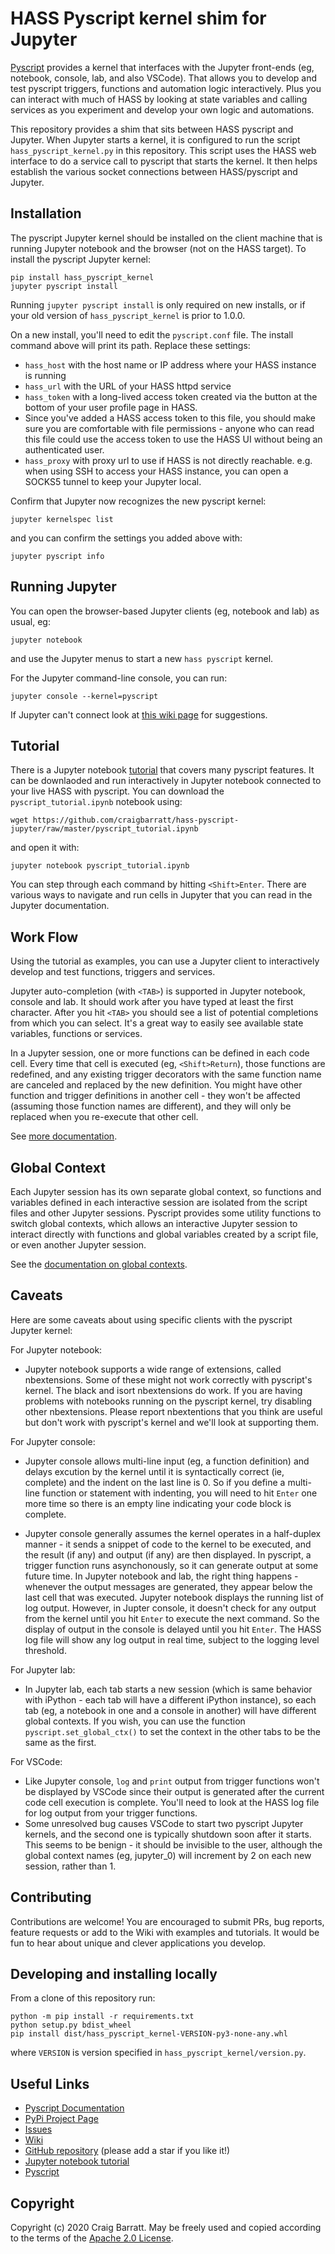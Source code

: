 # HASS Pyscript kernel shim for Jupyter

[Pyscript](https://github.com/custom-components/pyscript) provides a kernel that interfaces with the
Jupyter front-ends (eg, notebook, console, lab, and also VSCode). That allows you to develop and
test pyscript triggers, functions and automation logic interactively. Plus you can interact with
much of HASS by looking at state variables and calling services as you experiment and develop your
own logic and automations.

This repository provides a shim that sits between HASS pyscript and Jupyter. When Jupyter starts a
kernel, it is configured to run the script `hass_pyscript_kernel.py` in this repository. This script
uses the HASS web interface to do a service call to pyscript that starts the kernel. It then helps
establish the various socket connections between HASS/pyscript and Jupyter.

## Installation

The pyscript Jupyter kernel should be installed on the client machine that is running Jupyter
notebook and the browser (not on the HASS target). To install the pyscript Jupyter kernel:
```
pip install hass_pyscript_kernel
jupyter pyscript install
```
Running `jupyter pyscript install` is only required on new installs, or if your old
version of `hass_pyscript_kernel` is prior to 1.0.0.

On a new install, you'll need to edit the `pyscript.conf` file. The install command above
will print its path. Replace these settings:

- `hass_host` with the host name or IP address where your HASS instance is running
- `hass_url` with the URL of your HASS httpd service
- `hass_token` with a long-lived access token created via the button at the bottom of
   your user profile page in HASS.
- Since you've added a HASS access token to this file, you should make sure you are
  comfortable with file permissions - anyone who can read this file could use the
  access token to use the HASS UI without being an authenticated user.
- `hass_proxy` with proxy url to use if HASS is not directly reachable.
  e.g. when using SSH to access your HASS instance, you can open a SOCKS5 tunnel to
  keep your Jupyter local. 

Confirm that Jupyter now recognizes the new pyscript kernel:
```
jupyter kernelspec list
```
and you can confirm the settings you added above with:
```
jupyter pyscript info
```

## Running Jupyter

You can open the browser-based Jupyter clients (eg, notebook and lab) as usual, eg:
```
jupyter notebook
```
and use the Jupyter menus to start a new `hass pyscript` kernel.

For the Jupyter command-line console, you can run:
```
jupyter console --kernel=pyscript
```

If Jupyter can't connect look at [this wiki page](https://github.com/craigbarratt/hass-pyscript-jupyter/wiki/Connection-problems)
for suggestions.

## Tutorial

There is a Jupyter notebook [tutorial](https://nbviewer.jupyter.org/github/craigbarratt/hass-pyscript-jupyter/blob/master/pyscript_tutorial.ipynb)
that covers many pyscript features.  It can be downlaoded and run interactively in Jupyter
notebook connected to your live HASS with pyscript.  You can download the `pyscript_tutorial.ipynb`
notebook using:
```
wget https://github.com/craigbarratt/hass-pyscript-jupyter/raw/master/pyscript_tutorial.ipynb
```
and open it with:
```
jupyter notebook pyscript_tutorial.ipynb
```

You can step through each command by hitting `<Shift>Enter`.  There are various ways to navigate
and run cells in Jupyter that you can read in the Jupyter documentation.

## Work Flow

Using the tutorial as examples, you can use a Jupyter client to interactively develop and test
functions, triggers and services.

Jupyter auto-completion (with `<TAB>`) is supported in Jupyter notebook, console and lab. It should
work after you have typed at least the first character. After you hit `<TAB>` you should see a
list of potential completions from which you can select. It's a great way to easily see available
state variables, functions or services.

In a Jupyter session, one or more functions can be defined in each code cell. Every time that
cell is executed (eg, `<Shift>Return`), those functions are redefined, and any existing trigger
decorators with the same function name are canceled and replaced by the new definition. You might
have other function and trigger definitions in another cell - they won't be affected (assuming
those function names are different), and they will only be replaced when you re-execute that
other cell.

See [more documentation](https://hacs-pyscript.readthedocs.io/en/stable/reference.html#workflow).

## Global Context

Each Jupyter session has its own separate global context, so functions and variables defined in each
interactive session are isolated from the script files and other Jupyter sessions.  Pyscript
provides some utility functions to switch global contexts, which allows an interactive Jupyter
session to interact directly with functions and global variables created by a script file, or even
another Jupyter session.

See the [documentation on global contexts](https://hacs-pyscript.readthedocs.io/en/stable/reference.html#global-context).

## Caveats

Here are some caveats about using specific clients with the pyscript Jupyter kernel:

For Jupyter notebook:
* Jupyter notebook supports a wide range of extensions, called nbextensions. Some of these might not
work correctly with pyscript's kernel. The black and isort nbextensions do work. If you are having
problems with notebooks running on the pyscript kernel, try disabling other nbextensions. Please
report nbextentions that you think are useful but don't work with pyscript's kernel and we'll
look at supporting them.

For Jupyter console:
* Jupyter console allows multi-line input (eg, a function definition) and delays excution by the
kernel until it is syntactically correct (ie, complete) and the indent on the last line is 0.  So if
you define a multi-line function or statement with indenting, you will need to hit `Enter` one more
time so there is an empty line indicating your code block is complete.

* Jupyter console generally assumes the kernel operates in a half-duplex manner - it sends a snippet
of code to the kernel to be executed, and the result (if any) and output (if any) are then displayed.
In pyscript, a trigger function runs asynchonously, so it can generate output at some future time.
In Jupyter notebook and lab, the right thing happens - whenever the output messages are generated, they
appear below the last cell that was executed. Jupyter notebook displays the running list of log output.
However, in Jupter console, it doesn't check for any output from the kernel until you hit `Enter` to
execute the next command. So the display of output in the console is delayed until you hit `Enter`.
The HASS log file will show any log output in real time, subject to the logging level threshold.

For Jupyter lab:
* In Jupyter lab, each tab starts a new session (which is same behavior with iPython - each tab will
have a different iPython instance), so each tab (eg, a notebook in one and a console in another)
will have different global contexts. If you wish, you can use the function `pyscript.set_global_ctx()`
to set the context in the other tabs to be the same as the first.

For VSCode:
* Like Jupyter console, `log` and `print` output from trigger functions won't be displayed by VSCode
since their output is generated after the current code cell execution is complete.  You'll need to
look at the HASS log file for log output from your trigger functions.
* Some unresolved bug causes VSCode to start two pyscript Jupyter kernels, and the second one is
typically shutdown soon after it starts. This seems to be benign - it should be invisible to the
user, although the global context names (eg, jupyter_0) will increment by 2 on each new session,
rather than 1.

## Contributing

Contributions are welcome! You are encouraged to submit PRs, bug reports, feature requests or
add to the Wiki with examples and tutorials. It would be fun to hear about unique and clever
applications you develop.

## Developing and installing locally

From a clone of this repository run:
```
python -m pip install -r requirements.txt
python setup.py bdist_wheel
pip install dist/hass_pyscript_kernel-VERSION-py3-none-any.whl
```
where `VERSION` is version specified in `hass_pyscript_kernel/version.py`.

## Useful Links

* [Pyscript Documentation](https://hacs-pyscript.readthedocs.io/en/stable/index.html)
* [PyPi Project Page](https://pypi.org/project/hass-pyscript-kernel)
* [Issues](https://github.com/craigbarratt/hass-pyscript-jupyter/issues)
* [Wiki](https://github.com/craigbarratt/hass-pyscript-jupyter/wiki)
* [GitHub repository](https://github.com/craigbarratt/hass-pyscript-jupyter) (please add a star if you like it!)
* [Jupyter notebook tutorial](https://nbviewer.jupyter.org/github/craigbarratt/hass-pyscript-jupyter/blob/master/pyscript_tutorial.ipynb)
* [Pyscript](https://github.com/custom-components/pyscript)

## Copyright

Copyright (c) 2020 Craig Barratt.  May be freely used and copied according to the terms of the
[Apache 2.0 License](LICENSE).
